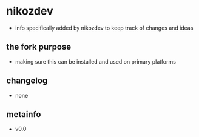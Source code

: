 # nikozdev
- info specifically added by nikozdev to keep track of changes and ideas
## the fork purpose
- making sure this can be installed and used on primary platforms
## changelog
- none
## metainfo
- v0.0
